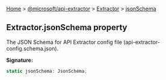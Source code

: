 [Home](./index) &gt; [@microsoft/api-extractor](./api-extractor.md) &gt; [Extractor](./api-extractor.extractor.md) &gt; [jsonSchema](./api-extractor.extractor.jsonschema.md)

## Extractor.jsonSchema property

The JSON Schema for API Extractor config file (api-extractor-config.schema.json).

<b>Signature:</b>

```typescript
static jsonSchema: JsonSchema;
```
